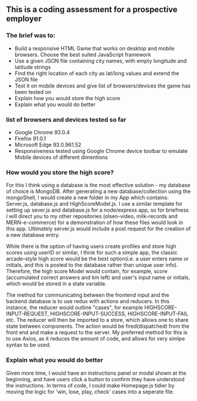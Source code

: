 <h2/>This is a coding assessment for a prospective employer</h2> 
<h3/>The brief was to:</h3> <ul>
  <li>Build a responsive HTML Game that works on desktop and mobile browsers.  Choose the best suited JavaScript framework</li>
  <li>Use a given JSON file containing city names, with empty longitude and latitude strings</li>
    <li>Find the right location of each city as lat/long values and extend the JSON file</li>
    <li>Test it on mobile devices and give list of browsers/devices the game has been tested on</li>
    <li>Explain how you would store the high score</li>
    <li>Explain what you would do better</li>
</ul>

<h3>list of browsers and devices tested so far</h3>
<ul>
  <li>Google Chrome 93.0.4</li>
   <li>Firefox 91.0.1</li>
  <li>Microsoft Edge 93.0.961.52</li>
  <li>Responsiveness tested using Google Chrome device toolbar to emulate Mobile devices of different dimentions</li>
</ul></h5>
<h3>How would you store the high score?</h3>
  <p>For this I think using a database is the most effective solution - my database of choice is MongoDB.  After generating a new database/collection using the mongoShell, I would create a new folder in my App which contains: Server.js, database.js and HighScoreModel.js.  I use a similar template for setting up sever.js and database.js for a node/express app, so for briefness I will direct you to my other repositories (olsen-video, milk-records and MERN-e-commerce) for a demonstration of how these files would look in this app.  Ultimately server.js would include a post request for the creation of a new database entry.</p>
  <p>While there is the option of having users create profiles and store high scores using userID or similar, I think for such a simple app, the classic arcade-style high score would be the best option(i.e. a user enters name or initials, and this is posted to the database rather than unique user info).  Therefore, the high score Model would contain, for example, score (accumulated correct answers and km left) and user's input name or initials, which would be stored in a state variable.</p>
  <p>The method for communicating between the frontend input and the backend database is to use redux with actions and reducers.  In this instance, the reducer would outline "cases", for example HIGHSCORE-INPUT-REQUEST, HIGHSCORE-INPUT-SUCCESS, HIGHSCORE-INPUT-FAIL etc.  The reducer will then be imported to a store, which allows one to share state between components. The action would be fired(dispatched) from the front end and make a request to the server.  My preferred method for this is to use Axios, as it reduces the amount of code, and allows for very simlpe syntax to be used.</p>
<h3>Explain what you would do better</h3>
<p One noticeable bug in the game is that I have left the satellite-view button visible, which reveals the names of cities, ultimately defeating the point of the game. This can be fixed using the Google Maps Styling Wizard, and generating a new map id.</p>
<p/>Given more time, I would have an instructions panel or modal shown at the beginning, and have users click a button to confirm they have understood the instructions.  In terms of code, I could make Homepage.js tidier by moving the logic for 'win, lose, play, check' cases into a seperate file.</p>
